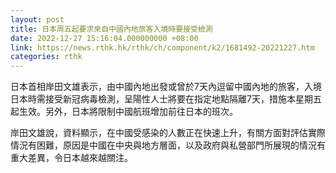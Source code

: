 ```yaml
---
layout: post
title: 日本周五起要求來自中國內地旅客入境時要接受檢測
date: 2022-12-27 15:16:04.000000000 +08:00
link: https://news.rthk.hk/rthk/ch/component/k2/1681492-20221227.htm
categories: rthk
---
```


日本首相岸田文雄表示，由中國內地出發或曾於7天內逗留中國內地的旅客，入境日本時需接受新冠病毒檢測，呈陽性人士將要在指定地點隔離7天，措施本星期五起生效。另外，日本將限制中國航班增加前往日本的班次。

岸田文雄說，資料顯示，在中國受感染的人數正在快速上升，有關方面對評估實際情況有困難，原因是中國在中央與地方層面，以及政府與私營部門所展現的情況有重大差異，令日本越來越關注。
